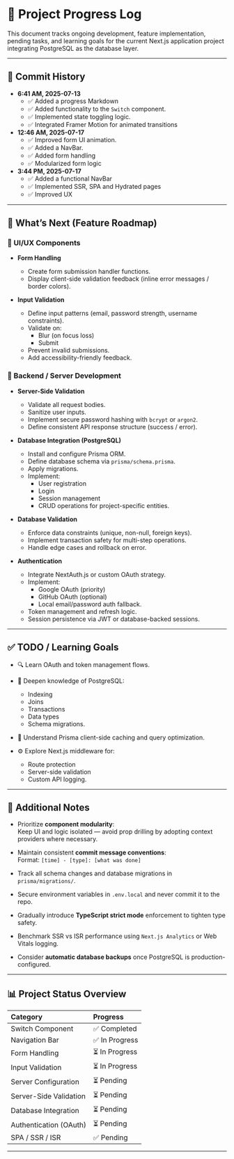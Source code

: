 # 📓 Project Progress Log

This document tracks ongoing development, feature implementation, pending tasks, and learning goals for the current Next.js application project integrating PostgreSQL as the database layer.

---

## 📅 Commit History

- **6:41 AM, 2025-07-13**
  - ✅ Added a progress Markdown
  - ✅ Added functionality to the `Switch` component.
  - ✅ Implemented state toggling logic.
  - ✅ Integrated Framer Motion for animated transitions
- **12:46 AM, 2025-07-17**
  - ✅ Improved form UI animation.
  - ✅ Added a NavBar.
  - ✅ Added form handling
  - ✅ Modularized form logic
- **3:44 PM, 2025-07-17**
  - ✅ Added a functional NavBar
  - ✅ Implemented SSR, SPA and Hydrated pages
  - ✅ Improved UX

---

## 🚀 What’s Next (Feature Roadmap)

### 🔸 UI/UX Components

- **Form Handling**

  - Create form submission handler functions.
  - Display client-side validation feedback (inline error messages / border colors).

- **Input Validation**
  - Define input patterns (email, password strength, username constraints).
  - Validate on:
    - Blur (on focus loss)
    - Submit
  - Prevent invalid submissions.
  - Add accessibility-friendly feedback.

### 🔸 Backend / Server Development

- **Server-Side Validation**

  - Validate all request bodies.
  - Sanitize user inputs.
  - Implement secure password hashing with `bcrypt` or `argon2`.
  - Define consistent API response structure (success / error).

- **Database Integration (PostgreSQL)**

  - Install and configure Prisma ORM.
  - Define database schema via `prisma/schema.prisma`.
  - Apply migrations.
  - Implement:
    - User registration
    - Login
    - Session management
    - CRUD operations for project-specific entities.

- **Database Validation**

  - Enforce data constraints (unique, non-null, foreign keys).
  - Implement transaction safety for multi-step operations.
  - Handle edge cases and rollback on error.

- **Authentication**
  - Integrate NextAuth.js or custom OAuth strategy.
  - Implement:
    - Google OAuth (priority)
    - GitHub OAuth (optional)
    - Local email/password auth fallback.
  - Token management and refresh logic.
  - Session persistence via JWT or database-backed sessions.

---

## ✅ TODO / Learning Goals

- 🔍 Learn OAuth and token management flows.
- 💾 Deepen knowledge of PostgreSQL:

  - Indexing
  - Joins
  - Transactions
  - Data types
  - Schema migrations.

- 🧠 Understand Prisma client-side caching and query optimization.

- ⚙️ Explore Next.js middleware for:
  - Route protection
  - Server-side validation
  - Custom API logging.

---

## 📌 Additional Notes

- Prioritize **component modularity**:  
  Keep UI and logic isolated — avoid prop drilling by adopting context providers where necessary.

- Maintain consistent **commit message conventions**:  
  Format: `[time] - [type]: [what was done]`

- Track all schema changes and database migrations in `prisma/migrations/`.

- Secure environment variables in `.env.local` and never commit it to the repo.

- Gradually introduce **TypeScript strict mode** enforcement to tighten type safety.

- Benchmark SSR vs ISR performance using `Next.js Analytics` or Web Vitals logging.

- Consider **automatic database backups** once PostgreSQL is production-configured.

---

## 📊 Project Status Overview

| Category               | Progress       |
| :--------------------- | :------------- |
| Switch Component       | ✅ Completed   |
| Navigation Bar         | ✅ In Progress |
| Form Handling          | ⏳ In Progress |
| Input Validation       | ⏳ In Progress |
| Server Configuration   | ⏳ Pending     |
| Server-Side Validation | ⏳ Pending     |
| Database Integration   | ⏳ Pending     |
| Authentication (OAuth) | ⏳ Pending     |
| SPA / SSR / ISR        | ✅ Pending     |

---
